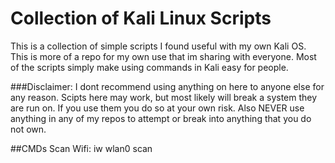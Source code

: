 # Collection of Kali Linux Scripts

This is a collection of simple scripts I found useful with my own Kali OS. This is more of a repo for my own use that im sharing with everyone. Most of the scripts simply make using commands in Kali easy for people.

###Disclaimer: I dont recommend using anything on here to anyone else for any reason. Scipts here may work, but most likely will break a system they are run on. If you use them you do so at your own risk. Also NEVER use anything in any of my repos to attempt or break into anything that you do not own.

##CMDs
Scan Wifi: iw wlan0 scan

